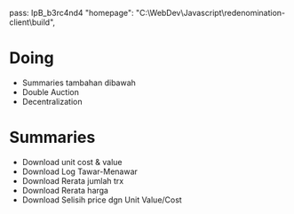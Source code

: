 pass: IpB_b3rc4nd4
"homepage": "C:\\WebDev\\Javascript\\redenomination-client\\build",

# Doing

- Summaries tambahan dibawah
- Double Auction
- Decentralization

# Summaries

- Download unit cost & value
- Download Log Tawar-Menawar
- Download Rerata jumlah trx
- Download Rerata harga
- Download Selisih price dgn Unit Value/Cost

